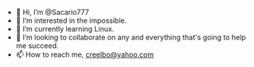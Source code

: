 - 👋 Hi, I’m @Sacario777
- 👀 I’m interested in the impossible.
- 🌱 I’m currently learning Linux.
- 💞️ I’m looking to collaborate on any and everything that's going to help me succeed.
- 📫 How to reach me, creelbo@yahoo.com

<!---
Sacario777/Sacario777 is a ✨ special ✨ repository because its `README.md` (this file) appears on your GitHub profile.
You can click the Preview link to take a look at your changes.
--->

